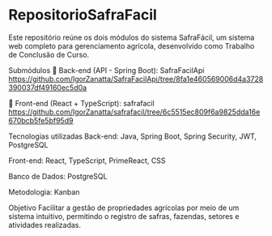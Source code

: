 ﻿# RepositorioSafraFacil

Este repositório reúne os dois módulos do sistema SafraFácil, um sistema web completo para gerenciamento agrícola, desenvolvido como Trabalho de Conclusão de Curso.

Submódulos
🔗 Back-end (API - Spring Boot):
SafraFacilApi
https://github.com/IgorZanatta/SafraFacilApi/tree/8fa1e460569006d4a3728390037df49160ec5d0a

🔗 Front-end (React + TypeScript):
safrafacil
https://github.com/IgorZanatta/safrafacil/tree/6c5515ec809f6a9825dda16e670bcb5fe5bf95d9

Tecnologias utilizadas
Back-end: Java, Spring Boot, Spring Security, JWT, PostgreSQL

Front-end: React, TypeScript, PrimeReact, CSS

Banco de Dados: PostgreSQL

Metodologia: Kanban

Objetivo
Facilitar a gestão de propriedades agrícolas por meio de um sistema intuitivo, permitindo o registro de safras, fazendas, setores e atividades realizadas.
